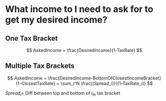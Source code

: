 # What income to I need to ask for to get my desired income?

## One Tax Bracket

$$ AskedIncome = \frac{DesiredIncome}{1-TaxRate} $$

## Multiple Tax Brackets

$$ AskedIncome = \frac{DesiredIncome-BottomOfClosestIncomeBracket}{1-ClosestTaxRate} + \sum_i^N \frac{(Spread_i)}{(1-TaxRate_i)} $$

$Spread_i  =$  Diff between top and bottom of $i_{th}$ tax bracket
